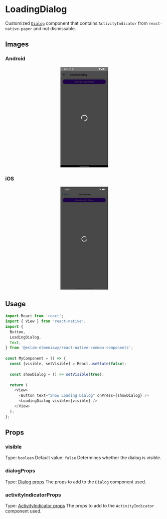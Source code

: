 # LoadingDialog

Customized [`Dialog`](Dialog.md) component that contains `ActivityIndicator` from `react-native-paper` and not dismissable.

## Images

### Android

<p align="middle">
  <img src="/assets/images/loading-dialog/android/loading-dialog.png" width="30%" alt="Android LoadingDialog">
</p>

### iOS

<p align="middle">
  <img src="/assets/images/loading-dialog/ios/loading-dialog.png" width="30%" alt="iOS LoadingDialog">
</p>

## Usage

```js
import React from 'react';
import { View } from 'react-native';
import {
  Button,
  LoadingDialog,
  Text,
} from '@eslam-elmeniawy/react-native-common-components';

const MyComponent = () => {
  const [visible, setVisible] = React.useState(false);

  const showDialog = () => setVisible(true);

  return (
    <View>
      <Button text="Show Loading Dialog" onPress={showDialog} />
      <LoadingDialog visible={visible} />
    </View>
  );
};
```

## Props

### visible

Type: `boolean`
Default value: `false`
Determines whether the dialog is visible.

### dialogProps

Type: [Dialog props](Dialog.md#props)
The props to add to the `Dialog` component used.

### activityIndicatorProps

Type: [ActivityIndicator props](https://callstack.github.io/react-native-paper/docs/components/ActivityIndicator#props)
The props to add to the `ActivityIndicator` component used.
